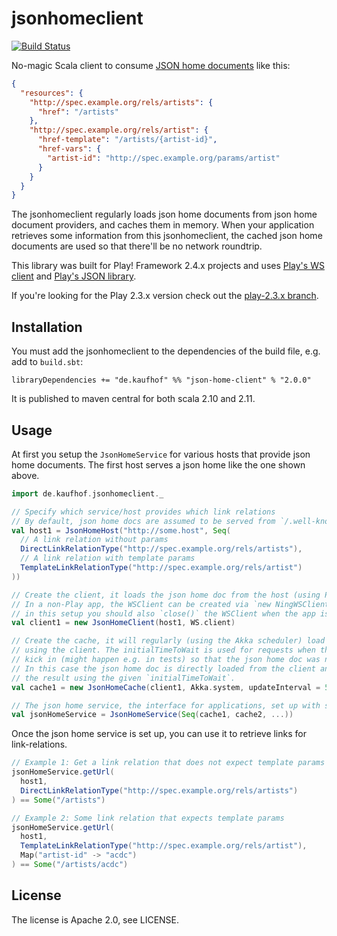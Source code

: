 # jsonhomeclient

[![Build Status](https://travis-ci.org/Galeria-Kaufhof/jsonhomeclient.png?branch=master)](https://travis-ci.org/Galeria-Kaufhof/jsonhomeclient)

No-magic Scala client to consume [JSON home documents](http://tools.ietf.org/html/draft-nottingham-json-home-03) like this:

```json
{
  "resources": {
    "http://spec.example.org/rels/artists": {
      "href": "/artists"
    },
    "http://spec.example.org/rels/artist": {
	  "href-template": "/artists/{artist-id}",
      "href-vars": {
        "artist-id": "http://spec.example.org/params/artist"
      }
	}
  }
}
```

The jsonhomeclient regularly loads json home documents from json home document providers, and caches them in memory.
When your application retrieves some information from this jsonhomeclient, the cached json home documents are used so that
there'll be no network roundtrip.

This library was built for Play! Framework 2.4.x projects and uses [Play's WS client](https://www.playframework.com/documentation/2.4.x/ScalaWS)
and [Play's JSON library](https://www.playframework.com/documentation/2.4.x/ScalaJson).

If you're looking for the Play 2.3.x version check out the [play-2.3.x branch](https://github.com/Galeria-Kaufhof/jsonhomeclient/tree/play-2.3.x).

## Installation

You must add the jsonhomeclient to the dependencies of the build file, e.g. add to `build.sbt`:

    libraryDependencies += "de.kaufhof" %% "json-home-client" % "2.0.0"

It is published to maven central for both scala 2.10 and 2.11.

## Usage

At first you setup the `JsonHomeService` for various hosts that provide json home documents.
The first host serves a json home like the one shown above.

```scala
import de.kaufhof.jsonhomeclient._

// Specify which service/host provides which link relations
// By default, json home docs are assumed to be served from `/.well-known/home`.
val host1 = JsonHomeHost("http://some.host", Seq(
  // A link relation without params
  DirectLinkRelationType("http://spec.example.org/rels/artists"),
  // A link relation with template params
  TemplateLinkRelationType("http://spec.example.org/rels/artist")
))

// Create the client, it loads the json home doc from the host (using Play's WSClient for http)
// In a non-Play app, the WSClient can be created via `new NingWSClient(new AsyncHttpClientConfig.Builder().build())`,
// in this setup you should also `close()` the WSClient when the app is stopped.
val client1 = new JsonHomeClient(host1, WS.client)

// Create the cache, it will regularly (using the Akka scheduler) load json home doc
// using the client. The initialTimeToWait is used for requests when the schedule did not yet
// kick in (might happen e.g. in tests) so that the json home doc was not yet requested/loaded.
// In this case the json home doc is directly loaded from the client and the cache will wait for
// the result using the given `initialTimeToWait`.
val cache1 = new JsonHomeCache(client1, Akka.system, updateInterval = 5 minutes, initialTimeToWait = 10 seconds)

// The json home service, the interface for applications, set up with several json home caches
val jsonHomeService = JsonHomeService(Seq(cache1, cache2, ...))
```

Once the json home service is set up, you can use it to retrieve links for link-relations.

```scala
// Example 1: Get a link relation that does not expect template params
jsonHomeService.getUrl(
  host1,
  DirectLinkRelationType("http://spec.example.org/rels/artists")
) == Some("/artists")

// Example 2: Some link relation that expects template params
jsonHomeService.getUrl(
  host1,
  TemplateLinkRelationType("http://spec.example.org/rels/artist"),
  Map("artist-id" -> "acdc")
) == Some("/artists/acdc")
```

## License

The license is Apache 2.0, see LICENSE.
